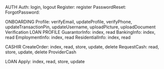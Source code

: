 AUTH
    Auth: login, logout
    Register: register
    PasswordReset: 
    ForgotPassword:
    
ONBOARDING
    Profile: verifyEmail, updateProfile, verifyPhone, updateTransactionPin, 
             updateUsername, uploadPicture, uploadDocument
    Verification
LOAN PROFILE
    GuarantorInfo: index, read
    BankingInfo: index, read
    EmploymentInfo: index, read
    ResidentialInfo: index, read

CASHIR
    CreateOrder: index, read, store, update, delete
    RequestCash: read, store, update, delete
    ProviderCash
    
LOAN
    Apply: index, read, store, update
    
    
